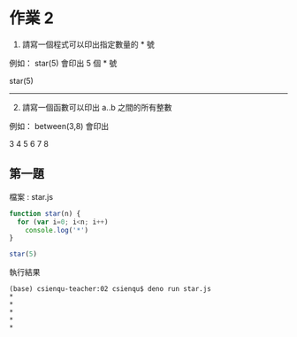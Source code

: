 # 作業 2

1. 請寫一個程式可以印出指定數量的 * 號

例如： star(5) 會印出 5 個 * 號

star(5) 

*****

2. 請寫一個函數可以印出 a..b 之間的所有整數

例如： between(3,8) 會印出 

3 4 5 6 7 8

## 第一題

檔案 : star.js

```js
function star(n) {
  for (var i=0; i<n; i++)
    console.log('*')
}

star(5)

```

執行結果

```
(base) csienqu-teacher:02 csienqu$ deno run star.js
*
*
*
*
*
```
